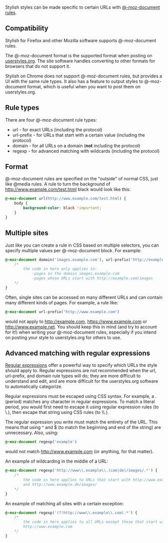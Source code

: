 Stylish styles can be made specific to certain URLs with [@-moz-document rules](https://developer.mozilla.org/en/CSS/@document).

## Compatibility

Stylish for Firefox and other Mozilla software supports @-moz-document rules.

The @-moz-document format is the supported format when posting on [userstyles.org](http://userstyles.org). The site software handles converting to other formats for browsers that do not support it.

Stylish on Chrome does not support @-moz-document rules, but provides a UI with the same rule types. It also has a feature to output styles to @-moz-document format, which is useful when you want to post them on userstyles.org.

## Rule types

There are four @-moz-document rule types:
* url - for exact URLs (including the protocol)
* url-prefix - for URLs that start with a certain value (including the protocol)
* domain - for all URLs on a domain (**not** including the protocol)
* regexp - for advanced matching with wildcards (including the protocol)

## Format

@-moz-document rules are specified on the "outside" of normal CSS, just like @media rules. A rule to turn the background of http://www.example.com/test.html black would look like this:

```css
@-moz-document url(http://www.example.com/test.html) {
	body {
		background-color: black !important;
	}
}
```

## Multiple sites

Just like you can create a rule in CSS based on multiple selectors, you can specify multiple values per @-moz-document block. For example:

```css
@-moz-document domain('images.example.com'), url-prefix('http://example.com/images') {
	/* 
		the code in here only applies to:
			-pages on the domain images.example.com
			-pages whose URLs start with http://example.com/images
	*/
}
```

Often, single sites can be accessed on many different URLs and can contain many different kinds of pages. For example, a rule like:

```css
@-moz-document url-prefix("http://www.example.com")
```

would not apply to http://example.com, https://www.example.com or http://www.example.net. You should keep this in mind (and try to account for it!) when writing your @-moz-document rules, especially if you intend on posting your style to userstyles.org for others to use.

## Advanced matching with regular expressions

[Regular expressions](http://www.regular-expressions.info/) offer a powerful way to specify which URLs the style should apply to. Regular expressions are not recommended when the url, url-prefix, and domain rule types will do; they are more difficult to understand and edit, and are more difficult for the userstyles.org software to automatically categorize.

Regular expressions must be escaped using CSS syntax. For example, a . (period) matches any character in regular expressions. To match a literal period, you would first need to escape it using regular expression rules (to \\.), then escape that string using CSS rules (to \\\\.).

The regular expression you write must match the entirety of the URL. This means that using ^ and $ (to match the beginning and end of the string) are unnecessary. Also, using:
```css
@-moz-document regexp('example')
```
would not match http://www.example.com (or anything, for that matter). 

An example of wildcarding in the middle of a URL:
```css
@-moz-document regexp('http://www\\.example\\.(com|de)/images/.*') {
	/* 
		the code in here applies to URLs that start with http://www.example.com/images/
		and http://www.example.de/images/
	*/
}
```

An example of matching all sites with a certain exception:
```css
@-moz-document regexp('(?!http://www\\.example\\.com).*') {
	/*
		the code in here applies to all URLs except those that start with 
		http://www.example.com
	*/
}
```